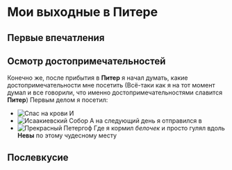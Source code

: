 # Мои выходные в Питере

## Первые впечатления

## Осмотр достопримечательностей
Конечно же, после прибытия в **Питер** я начал думать, какие достопримечательности мне посетить (Всё-таки как я на тот момент думал и все говорили, что именно достопримечательностями славится **Питер**)
Первым делом я посетил: 
* ![*Спас на крови*](SPAS.jpg) 
И 
* ![*Исаакиевский Собор*](sobor.jpg)
А на следующий день я отправился в 
* ![Прекрасный _Петергоф_](petergof.jpg)
Где я кормил *белочек* и просто гулял вдоль **Невы** по этому чудесному месту

## Послевкусие